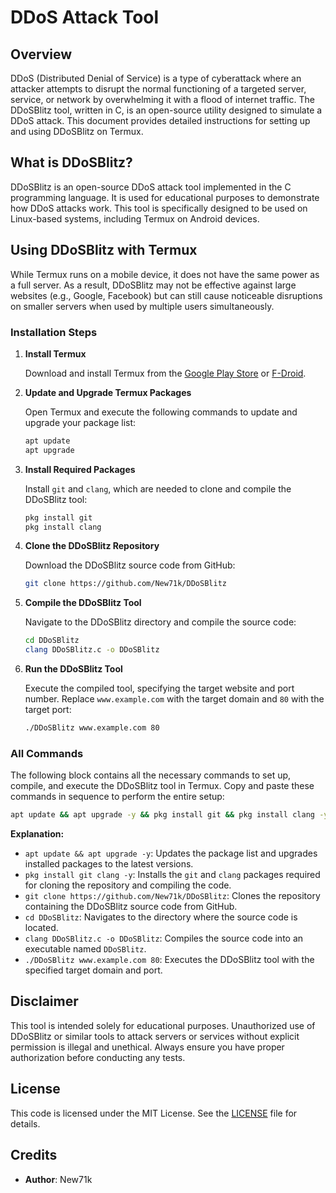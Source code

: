 # DDoS Attack Tool

## Overview

DDoS (Distributed Denial of Service) is a type of cyberattack where an attacker attempts to disrupt the normal functioning of a targeted server, service, or network by overwhelming it with a flood of internet traffic. The DDoSBlitz tool, written in C, is an open-source utility designed to simulate a DDoS attack. This document provides detailed instructions for setting up and using DDoSBlitz on Termux.

## What is DDoSBlitz?

DDoSBlitz is an open-source DDoS attack tool implemented in the C programming language. It is used for educational purposes to demonstrate how DDoS attacks work. This tool is specifically designed to be used on Linux-based systems, including Termux on Android devices.

## Using DDoSBlitz with Termux

While Termux runs on a mobile device, it does not have the same power as a full server. As a result, DDoSBlitz may not be effective against large websites (e.g., Google, Facebook) but can still cause noticeable disruptions on smaller servers when used by multiple users simultaneously.

### Installation Steps

1. **Install Termux**

   Download and install Termux from the [Google Play Store](https://play.google.com/store/apps/details?id=com.termux) or [F-Droid](https://f-droid.org/packages/com.termux/).

2. **Update and Upgrade Termux Packages**

   Open Termux and execute the following commands to update and upgrade your package list:

   ```bash
   apt update
   apt upgrade
   ```

3. **Install Required Packages**

   Install `git` and `clang`, which are needed to clone and compile the DDoSBlitz tool:

   ```bash
   pkg install git
   pkg install clang
   ```

4. **Clone the DDoSBlitz Repository**

   Download the DDoSBlitz source code from GitHub:

   ```bash
   git clone https://github.com/New71k/DDoSBlitz
   ```

5. **Compile the DDoSBlitz Tool**

   Navigate to the DDoSBlitz directory and compile the source code:

   ```bash
   cd DDoSBlitz
   clang DDoSBlitz.c -o DDoSBlitz
   ```

6. **Run the DDoSBlitz Tool**

   Execute the compiled tool, specifying the target website and port number. Replace `www.example.com` with the target domain and `80` with the target port:

   ```bash
   ./DDoSBlitz www.example.com 80
   ```

### All Commands

The following block contains all the necessary commands to set up, compile, and execute the DDoSBlitz tool in Termux. Copy and paste these commands in sequence to perform the entire setup:

```bash
apt update && apt upgrade -y && pkg install git && pkg install clang -y && git clone https://github.com/New71k/DDoSBlitz &&cd DDoSBlitz && clang DDoSBlitz.c -o DDoSBlitz && ./DDoSBlitz www.example.com 80
```

**Explanation:**

- `apt update && apt upgrade -y`: Updates the package list and upgrades installed packages to the latest versions.
- `pkg install git clang -y`: Installs the `git` and `clang` packages required for cloning the repository and compiling the code.
- `git clone https://github.com/New71k/DDoSBlitz`: Clones the repository containing the DDoSBlitz source code from GitHub.
- `cd DDoSBlitz`: Navigates to the directory where the source code is located.
- `clang DDoSBlitz.c -o DDoSBlitz`: Compiles the source code into an executable named `DDoSBlitz`.
- `./DDoSBlitz www.example.com 80`: Executes the DDoSBlitz tool with the specified target domain and port.

## Disclaimer

This tool is intended solely for educational purposes. Unauthorized use of DDoSBlitz or similar tools to attack servers or services without explicit permission is illegal and unethical. Always ensure you have proper authorization before conducting any tests.

## License

This code is licensed under the MIT License. See the [LICENSE](LICENSE) file for details.

## Credits

- **Author**: New71k
